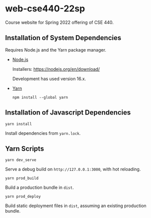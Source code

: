 # web-cse440-22sp

Course website for Spring 2022 offering of CSE 440.

## Installation of System Dependencies

Requires Node.js and the Yarn package manager.

- [Node.js](https://nodejs.org/)

  Installers: <https://nodejs.org/en/download/>
  
  Development has used version 16.x.

- [Yarn](https://yarnpkg.com/)

  ```
  npm install --global yarn
  ```

## Installation of Javascript Dependencies

```
yarn install
```
Install dependencies from `yarn.lock`.

## Yarn Scripts

```
yarn dev_serve
```
Serve a debug build on `http://127.0.0.1:3000`, with hot reloading.

```
yarn prod_build
```
Build a production bundle in `dist`.

```
yarn prod_deploy
```
Build static deployment files in `dist`, assuming an existing production bundle.
